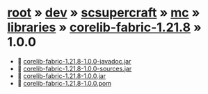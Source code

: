 # [root](/) » [dev](/dev) » [scsupercraft](/dev/scsupercraft) » [mc](/dev/scsupercraft/mc) » [libraries](/dev/scsupercraft/mc/libraries) » [corelib-fabric-1.21.8](/dev/scsupercraft/mc/libraries/corelib-fabric-1.21.8) » 1.0.0

- 📄 [corelib-fabric-1.21.8-1.0.0-javadoc.jar](/dev/scsupercraft/mc/libraries/corelib-fabric-1.21.8/1.0.0/corelib-fabric-1.21.8-1.0.0-javadoc.jar)
- 📄 [corelib-fabric-1.21.8-1.0.0-sources.jar](/dev/scsupercraft/mc/libraries/corelib-fabric-1.21.8/1.0.0/corelib-fabric-1.21.8-1.0.0-sources.jar)
- 📄 [corelib-fabric-1.21.8-1.0.0.jar](/dev/scsupercraft/mc/libraries/corelib-fabric-1.21.8/1.0.0/corelib-fabric-1.21.8-1.0.0.jar)
- 📄 [corelib-fabric-1.21.8-1.0.0.pom](/dev/scsupercraft/mc/libraries/corelib-fabric-1.21.8/1.0.0/corelib-fabric-1.21.8-1.0.0.pom)